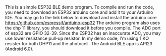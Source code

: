 This is a simple ESP32 BLE demo program.
To compile and run the code, you need to download an ESP32 arduino core and add it to your Arduino IDE.
You may go to the link below to download and install the arduino core
https://github.com/espressif/arduino-esp32
The arduino program also uses the dhp 11 library, you should download it before you compile.
The ADC port of esp32 are GPIO 32-39.
Since the ESP32 has an inaccurate ADC, you may use lower resistance pull-up resistor. In my demo code, I'm using 1 KΩ resister for both DHP11 and the photocell.
The Android BLE app is API23 (Android 6.0).
